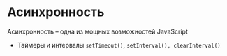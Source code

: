 # Асинхронность
Асинхронность &ndash; одна из мощных возможностей JavaScript

- Таймеры и интервалы `setTimeout()`, `setInterval(), clearInterval()`
